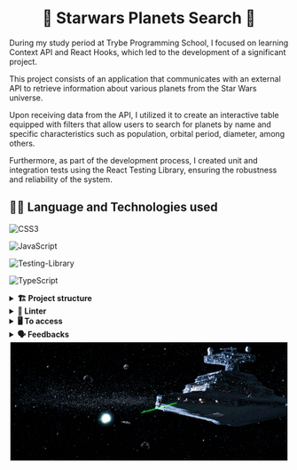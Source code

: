 <div align="center">
  <h1>🌌 Starwars Planets Search 🚀</h1>
</div>

During my study period at Trybe Programming School, I focused on learning Context API and React Hooks, which led to the development of a significant project.

This project consists of an application that communicates with an external API to retrieve information about various planets from the Star Wars universe.

Upon receiving data from the API, I utilized it to create an interactive table equipped with filters that allow users to search for planets by name and specific characteristics such as population, orbital period, diameter, among others.

Furthermore, as part of the development process, I created unit and integration tests using the React Testing Library, ensuring the robustness and reliability of the system.

## 👨‍💻 Language and Technologies used

![CSS3](https://img.shields.io/badge/css3-%231572B6.svg?style=for-the-badge&logo=css3&logoColor=white)

![JavaScript](https://img.shields.io/badge/javascript-%23323330.svg?style=for-the-badge&logo=javascript&logoColor=%23F7DF1E)

![Testing-Library](https://img.shields.io/badge/-TestingLibrary-%23E33332?style=for-the-badge&logo=testing-library&logoColor=white)

![TypeScript](https://img.shields.io/badge/TypeScript-007ACC?style=for-the-badge&logo=typescript&logoColor=white)

<details>
  <summary><strong>🏗 Project structure</strong></summary><br />

The files developed by me are in the folders:

src /
📁 components
📁 context
📁 helpers
📁 tests

</details>

<details>
  <summary><strong>🔎 Linter</strong></summary><br />

To ensure code quality, the `ESLint` and `Stylelint` linters were used in this project.

ESLint is a tool for identifying and reporting patterns found in ECMAScript/JavaScript code. In many ways it is similar to JSLint and JSHint with a few exceptions:

* ESLint uses Espree for JavaScript parsing.
* ESLint uses an AST to evaluate patterns in code.
* ESLint is completely 'pluggable', each of the rules is a plugin and you can add […]

To run them locally, run the commands below:
`npm run lint`
`npm run lint:styles`

</details>

<details>
  <summary><strong>🖥️ To access</strong></summary><br />

1 - Clone the repository:
`git clone git@github.com:SebastiaoBNJunior/starwars-planets-search-ts.git`

2 - Enter the repository folder you just cloned.

You must be using node version 16 (or higher).

To check your version, use the command:
`nvm --version`

3 - With the required version, install the dependencies:
`npm install`

4 - To view the application, use the command:
`npm start`

5 - Use the following command to run the application tests:
`npm test`

</details>

<details>
  <summary><strong>🗣 Feedbacks</strong></summary><br />
  
_Give me feedbacks, I'm open to new ideas_ 😉

</details>

<div align="center">
  <img src="starship.gif" alt="Starship">
</div>